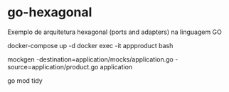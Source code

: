 # go-hexagonal
Exemplo de arquitetura hexagonal (ports and adapters) na linguagem GO

docker-compose up -d
docker exec -it appproduct bash


mockgen -destination=application/mocks/application.go -source=application/product.go application

go mod tidy